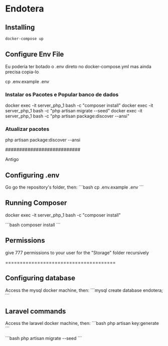# Endotera


## Installing

```bash
docker-compose up
```

## Configure Env File

Eu poderia ter botado o .env direto no docker-compose.yml mas ainda precisa copia-lo

cp .env.example .env


### Instalar os Pacotes e Popular banco de dados

docker exec -it server_php_1 bash -c "composer install"
docker exec -it server_php_1 bash -c "php artisan migrate --seed"
docker exec -it server_php_1 bash -c "php artisan package:discover --ansi"


### Atualizar pacotes

php artisan package:discover --ansi



















###########################


Antigo

## Configuring .env
Go go the repository's folder, then:
´´´bash
cp .env.example .env
´´´

## Running Composer

docker exec -it server_php_1 bash -c "composer install"

´´´bash
composer install
´´´

## Permissions
give 777 permissions to your user for the "Storage" folder recursively






======================================
## Configuring database
Access the mysql docker machine, then:
´´´mysql
create database endotera;
´´´

## Laravel commands
Access the laravel docker machine, then:
´´´bash
php artisan key:generate
´´´

´´´bash
php artisan migrate --seed
´´´
